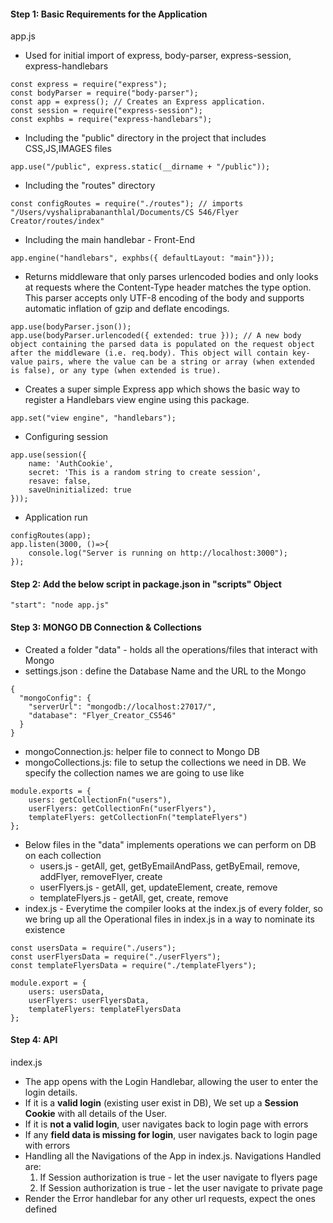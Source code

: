 #### Step 1: Basic Requirements for the Application

app.js 
* Used for initial import of express, body-parser, express-session, express-handlebars
```
const express = require("express");
const bodyParser = require("body-parser");
const app = express(); // Creates an Express application. 
const session = require("express-session");
const exphbs = require("express-handlebars");
```
* Including the "public" directory in the project that includes CSS,JS,IMAGES files
```
app.use("/public", express.static(__dirname + "/public"));
```
* Including the "routes" directory
```
const configRoutes = require("./routes"); // imports "/Users/vyshaliprabananthlal/Documents/CS 546/Flyer Creator/routes/index"
```
* Including the main handlebar - Front-End 
```
app.engine("handlebars", exphbs({ defaultLayout: "main"}));
```
* Returns middleware that only parses urlencoded bodies and only looks at requests where the Content-Type header matches the type option. This parser accepts only UTF-8 encoding of the body and supports automatic inflation of gzip and deflate encodings.
```
app.use(bodyParser.json());
app.use(bodyParser.urlencoded({ extended: true })); // A new body object containing the parsed data is populated on the request object after the middleware (i.e. req.body). This object will contain key-value pairs, where the value can be a string or array (when extended is false), or any type (when extended is true).
```
* Creates a super simple Express app which shows the basic way to register a Handlebars view engine using this package.
```
app.set("view engine", "handlebars");
```
* Configuring session
```
app.use(session({
    name: 'AuthCookie',
    secret: 'This is a random string to create session',
    resave: false,
    saveUninitialized: true
}));
```
* Application run
```
configRoutes(app);
app.listen(3000, ()=>{
    console.log("Server is running on http://localhost:3000");
});
```

#### Step 2: Add the below script in package.json in "scripts" Object
```
"start": "node app.js"
```

#### Step 3: MONGO DB Connection & Collections
* Created a folder "data" - holds all the operations/files that interact with Mongo
* settings.json : define the Database Name and the URL to the Mongo 
```
{
  "mongoConfig": {
    "serverUrl": "mongodb://localhost:27017/",
    "database": "Flyer_Creator_CS546"
  }
}
```
* mongoConnection.js: helper file to connect to Mongo DB
* mongoCollections.js: file to setup the collections we need in DB. We specify the collection names we are going to use like 
```
module.exports = {
    users: getCollectionFn("users"),
    userFlyers: getCollectionFn("userFlyers"),
    templateFlyers: getCollectionFn("templateFlyers")
};
```
* Below files in the "data" implements operations we can perform on DB on each collection 
    * users.js - getAll, get, getByEmailAndPass, getByEmail, remove, addFlyer, removeFlyer, create
    * userFlyers.js -  getAll, get, updateElement, create, remove
    * templateFlyers.js - getAll, get, create, remove
* index.js - Everytime the compiler looks at the index.js of every folder, so we bring up all the Operational files in index.js in a way to nominate its existence
```
const usersData = require("./users");
const userFlyersData = require("./userFlyers");
const templateFlyersData = require("./templateFlyers");

module.export = {
    users: usersData,
    userFlyers: userFlyersData,
    templateFlyers: templateFlyersData
};
```
#### Step 4: API 
index.js
* The app opens with the Login Handlebar, allowing the user to enter the login details.
* If it is a **valid login** (existing user exist in DB), We set up a **Session Cookie** with all details of the User. 
* If it is **not a valid login**, user navigates back to login page with errors
* If any **field data is missing for login**, user navigates back to login page with errors
* Handling all the Navigations of the App in index.js. Navigations Handled are:
    1. If Session authorization is true - let the user navigate to flyers page
    2. If Session authorization is true - let the user navigate to private page 
* Render the Error handlebar for any other url requests, expect the ones defined 
